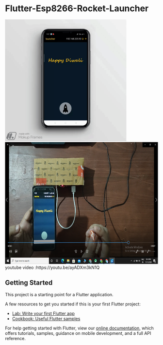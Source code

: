 # Flutter-Esp8266-Rocket-Launcher
<img src="/screenshot/appscreen.gif" Height="400" >

<img src="/screenshot/circuit.png" Height="400" >
youtube video :https://youtu.be/ayADXm3kN1Q




## Getting Started

This project is a starting point for a Flutter application.

A few resources to get you started if this is your first Flutter project:

- [Lab: Write your first Flutter app](https://flutter.dev/docs/get-started/codelab)
- [Cookbook: Useful Flutter samples](https://flutter.dev/docs/cookbook)

For help getting started with Flutter, view our
[online documentation](https://flutter.dev/docs), which offers tutorials,
samples, guidance on mobile development, and a full API reference.
